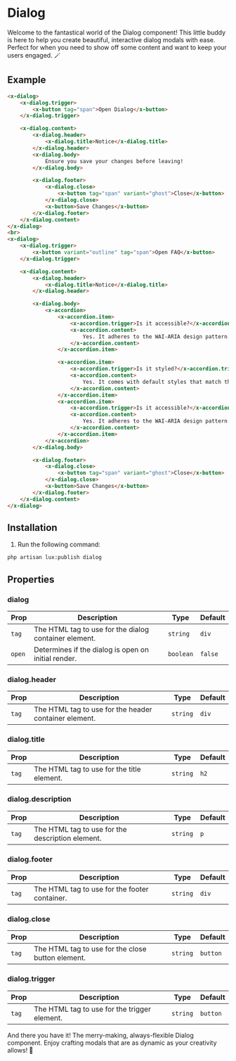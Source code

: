 # Dialog

Welcome to the fantastical world of the Dialog component! This little buddy is here to help you create beautiful, interactive dialog modals with ease. Perfect for when you need to show off some content and want to keep your users engaged. 🪄

## Example

```html
<x-dialog>
    <x-dialog.trigger>
        <x-button tag="span">Open Dialog</x-button>    
    </x-dialog.trigger>

    <x-dialog.content>
        <x-dialog.header>
            <x-dialog.title>Notice</x-dialog.title>
        </x-dialog.header>
        <x-dialog.body>
            Ensure you save your changes before leaving!
        </x-dialog.body>

        <x-dialog.footer>
            <x-dialog.close>
                <x-button tag="span" variant="ghost">Close</x-button>    
            </x-dialog.close>
            <x-button>Save Changes</x-button>
        </x-dialog.footer>
    </x-dialog.content>
</x-dialog>
<br>
<x-dialog>
    <x-dialog.trigger>
        <x-button variant="outline" tag="span">Open FAQ</x-button>    
    </x-dialog.trigger>

    <x-dialog.content>
        <x-dialog.header>
            <x-dialog.title>Notice</x-dialog.title>
        </x-dialog.header>

        <x-dialog.body>
            <x-accordion>
                <x-accordion.item>
                    <x-accordion.trigger>Is it accessible?</x-accordion.trigger>
                    <x-accordion.content>
                        Yes. It adheres to the WAI-ARIA design pattern.
                    </x-accordion.content>
                </x-accordion.item>

                <x-accordion.item>
                    <x-accordion.trigger>Is it styled?</x-accordion.trigger>
                    <x-accordion.content>
                        Yes. It comes with default styles that match the other components' aesthetic.
                    </x-accordion.content>
                </x-accordion.item>
                <x-accordion.item>
                    <x-accordion.trigger>Is it accessible?</x-accordion.trigger>
                    <x-accordion.content>
                        Yes. It adheres to the WAI-ARIA design pattern.
                    </x-accordion.content>
                </x-accordion.item>
            </x-accordion>
        </x-dialog.body>

        <x-dialog.footer>
            <x-dialog.close>
                <x-button tag="span" variant="ghost">Close</x-button>    
            </x-dialog.close>
            <x-button>Save Changes</x-button>
        </x-dialog.footer>
    </x-dialog.content>
</x-dialog>
```

## Installation

1. Run the following command:

```bash
php artisan lux:publish dialog
```

## Properties

### dialog
| Prop            | Description                                                  | Type      | Default |
|-----------------|--------------------------------------------------------------|-----------|---------|
| `tag`           | The HTML tag to use for the dialog container element.        | `string`  | `div`   |
| `open`          | Determines if the dialog is open on initial render.          | `boolean` | `false` |

### dialog.header
| Prop            | Description                                                  | Type      | Default |
|-----------------|--------------------------------------------------------------|-----------|---------|
| `tag`           | The HTML tag to use for the header container element.        | `string`  | `div`   |

### dialog.title
| Prop   | Description                                        | Type     | Default |
|--------|----------------------------------------------------|----------|---------|
| `tag`  | The HTML tag to use for the title element.         | `string` | `h2`    |

### dialog.description
| Prop   | Description                                        | Type     | Default |
|--------|----------------------------------------------------|----------|---------|
| `tag`  | The HTML tag to use for the description element.   | `string` | `p`     |

### dialog.footer
| Prop   | Description                                        | Type     | Default |
|--------|----------------------------------------------------|----------|---------|
| `tag`  | The HTML tag to use for the footer container.      | `string` | `div`   |

### dialog.close
| Prop   | Description                                        | Type     | Default |
|--------|----------------------------------------------------|----------|---------|
| `tag`  | The HTML tag to use for the close button element.  | `string` | `button` |

### dialog.trigger
| Prop   | Description                                        | Type     | Default |
|--------|----------------------------------------------------|----------|---------|
| `tag`  | The HTML tag to use for the trigger element.       | `string` | `button` |

And there you have it! The merry-making, always-flexible Dialog component. Enjoy crafting modals that are as dynamic as your creativity allows! 🎉